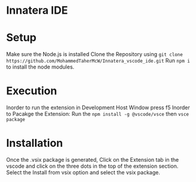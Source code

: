 
# Innatera IDE
# Setup
Make sure the Node.js is installed
Clone the Repository using
```git clone https://github.com/MohammedTaherMcW/Innatera_vscode_ide.git```
Run ``` npm i ``` to install the node modules.
# Execution
Inorder to run the extension in Development Host Window 
press f5
Inorder to Pacakge the Extension:
Run the ```npm install -g @vscode/vsce```
then ```vsce package```
# Installation
Once the .vsix package is generated, Click on the Extension tab in the vscode and click on the three dots in the top of the extension section.
Select the Install from vsix  option and select the vsix package.
